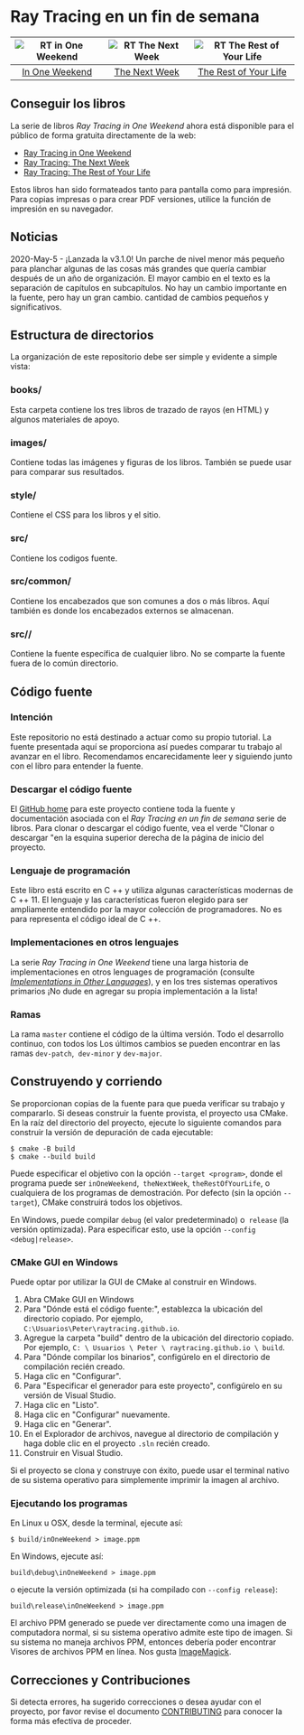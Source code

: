 Ray Tracing en un fin de semana
====================================================================================================

| ![RT in One Weekend][cover1] | ![RT The Next Week][cover2] | ![RT The Rest of Your Life][cover3] |
|:----------------------------:|:---------------------------:|:-----------------------------------:|
|   [In One Weekend][book1]    |   [The Next Week][book2]    |   [The Rest of Your Life][book3]    |


Conseguir los libros
------------------
La serie de libros _Ray Tracing in One Weekend_ ahora está disponible para el público de forma gratuita directamente
de la web:

  - [Ray Tracing in One Weekend][web1]
  - [Ray Tracing: The Next Week][web2]
  - [Ray Tracing: The Rest of Your Life][web3]

Estos libros han sido formateados tanto para pantalla como para impresión. Para copias impresas o para crear PDF versiones, utilice la función de impresión en su navegador.

Noticias
-----
2020-May-5 - ¡Lanzada la v3.1.0! Un parche de nivel menor más pequeño para planchar algunas de las cosas más grandes que quería cambiar después de un año de organización. El mayor cambio en el texto es la separación de capítulos en subcapítulos. No hay un cambio importante en la fuente, pero hay un gran cambio. cantidad de cambios pequeños y significativos.


Estructura de directorios
-------------------
La organización de este repositorio debe ser simple y evidente a simple vista:

### books/
Esta carpeta contiene los tres libros de trazado de rayos (en HTML) y algunos materiales de apoyo.

### images/
Contiene todas las imágenes y figuras de los libros. También se puede usar para comparar sus resultados.

### style/
Contiene el CSS para los libros y el sitio.

### src/
Contiene los codigos fuente.

### src/common/
Contiene los encabezados que son comunes a dos o más libros. Aquí también es donde los encabezados externos se almacenan.

### src/<book>/
Contiene la fuente específica de cualquier libro. No se comparte la fuente fuera de lo común directorio.


Código fuente
-----------
### Intención
Este repositorio no está destinado a actuar como su propio tutorial. La fuente presentada aquí se proporciona así puedes comparar tu trabajo al avanzar en el libro. Recomendamos encarecidamente leer y
siguiendo junto con el libro para entender la fuente.


### Descargar el código fuente
El [GitHub home][] para este proyecto contiene toda la fuente y documentación asociada con el _Ray
Tracing en un fin de semana_ serie de libros. Para clonar o descargar el código fuente, vea el verde "Clonar o descargar "en la esquina superior derecha de la página de inicio del proyecto.

### Lenguaje de programación
Este libro está escrito en C ++ y utiliza algunas características modernas de C ++ 11. El lenguaje y las características fueron elegido para ser ampliamente entendido por la mayor colección de programadores. No es para representa el código ideal de C ++.

### Implementaciones en otros lenguajes
La serie _Ray Tracing in One Weekend_ tiene una larga historia de implementaciones en otros lenguages de 
programación (consulte [_Implementations in Other Languages_][implementations]), y en los tres
sistemas operativos primarios ¡No dude en agregar su propia implementación a la lista!

### Ramas
La rama `master` contiene el código de la última versión. Todo el desarrollo continuo, con todos los
Los últimos cambios se pueden encontrar en las ramas `dev-patch`,` dev-minor` y `dev-major`.


Construyendo y corriendo
---------------------
Se proporcionan copias de la fuente para que pueda verificar su trabajo y compararlo. Si deseas construir
la fuente provista, el proyecto usa CMake. En la raíz del directorio del proyecto, ejecute lo siguiente
comandos para construir la versión de depuración de cada ejecutable:

    $ cmake -B build
    $ cmake --build build

Puede especificar el objetivo con la opción `--target <program>`, donde el programa puede ser `inOneWeekend`,` theNextWeek`, `theRestOfYourLife`, o cualquiera de los programas de demostración. Por defecto (sin la opción `--target`), CMake construirá todos los objetivos.

En Windows, puede compilar `debug` (el valor predeterminado) o` release` (la versión optimizada). Para
especificar esto, use la opción `--config <debug|release>`.

### CMake GUI en Windows
Puede optar por utilizar la GUI de CMake al construir en Windows.

1. Abra CMake GUI en Windows
2. Para "Dónde está el código fuente:", establezca la ubicación del directorio copiado. Por ejemplo,
    `C:\Usuarios\Peter\raytracing.github.io`.
3. Agregue la carpeta "build" dentro de la ubicación del directorio copiado. Por ejemplo,
    `C: \ Usuarios \ Peter \ raytracing.github.io \ build`.
4. Para "Dónde compilar los binarios", configúrelo en el directorio de compilación recién creado.
5. Haga clic en "Configurar".
6. Para "Especificar el generador para este proyecto", configúrelo en su versión de Visual Studio.
7. Haga clic en "Listo".
8. Haga clic en "Configurar" nuevamente.
9. Haga clic en "Generar".
10. En el Explorador de archivos, navegue al directorio de compilación y haga doble clic en el proyecto `.sln` recién creado.
11. Construir en Visual Studio.

Si el proyecto se clona y construye con éxito, puede usar el terminal nativo de su
sistema operativo para simplemente imprimir la imagen al archivo.

### Ejecutando los programas

En Linux u OSX, desde la terminal, ejecute así:

    $ build/inOneWeekend > image.ppm

En Windows, ejecute así:

    build\debug\inOneWeekend > image.ppm

o ejecute la versión optimizada (si ha compilado con `--config release`):

    build\release\inOneWeekend > image.ppm

El archivo PPM generado se puede ver directamente como una imagen de computadora normal, si su sistema operativo admite este tipo de imagen. Si su sistema no maneja archivos PPM, entonces debería poder encontrar Visores de archivos PPM en línea. Nos gusta [ImageMagick][].


Correcciones y Contribuciones
----------------------------
Si detecta errores, ha sugerido correcciones o desea ayudar con el proyecto, por favor
revise el documento [CONTRIBUTING][] para conocer la forma más efectiva de proceder.



[book1]:                    books/RayTracingInOneWeekend.html
[book2]:                    books/RayTracingTheNextWeek.html
[book3]:                    books/RayTracingTheRestOfYourLife.html
[CONTRIBUTING]:             ./CONTRIBUTING.md
[cover1]:                   images/RTOneWeekend-small.jpg
[cover2]:                   images/RTNextWeek-small.jpg
[cover3]:                   images/RTRestOfYourLife-small.jpg
[GitHub home]:              https://github.com/RayTracing/raytracing.github.io/
[ImageMagick]:              https://imagemagick.org/
[web1]:                     https://raytracing.github.io/books/RayTracingInOneWeekend.html
[web2]:                     https://raytracing.github.io/books/RayTracingTheNextWeek.html
[web3]:                     https://raytracing.github.io/books/RayTracingTheRestOfYourLife.html
[implementations]:          https://github.com/RayTracing/raytracing.github.io/wiki/Implementations-in-Other-Languages
